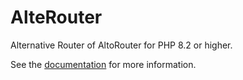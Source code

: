 # AlteRouter

Alternative Router of AltoRouter for PHP 8.2 or higher.

See the [documentation](https://quenti77.github.io/AlteRouter-Docs/) for more information.
